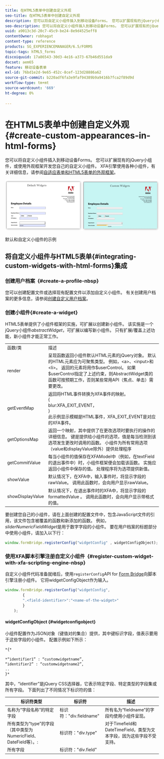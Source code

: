 ```yaml
---
title: 在HTML5表单中创建自定义外观
seo-title: 在HTML5表单中创建自定义外观
description: 您可以将自定义小组件插入到移动设备Forms。 您可以扩展现有的jQuery小组件，或开发您自己的自定义小组件。
seo-description: 您可以将自定义小组件插入到移动设备Forms。 您可以扩展现有的jQuery小组件，或开发您自己的自定义小组件。
uuid: a9013c3d-20c7-45c9-be24-8e9d4525eff8
contentOwner: robhagat
content-type: reference
products: SG_EXPERIENCEMANAGER/6.5/FORMS
topic-tags: hTML5_forms
discoiquuid: 17a86543-30d3-4e16-a373-67b46d551da9
docset: aem65
feature: 移动设备表单
exl-id: 76bd1e2d-9e65-452c-8cef-123d28886a62
source-git-commit: b220adf6fa3e9faf94389b9a9416b7fca2f89d9d
workflow-type: tm+mt
source-wordcount: '669'
ht-degree: 0%

---
```


# 在HTML5表单中创建自定义外观{#create-custom-appearances-in-html-forms}

您可以将自定义小组件插入到移动设备Forms。 您可以扩展现有的jQuery小组件，或使用外观框架开发您自己的自定义小组件。 XFA引擎使用各种小组件，有关详细信息，请参阅[自适应表单和HTML5表单的外观框架](/help/forms/using/introduction-widgets.md)。

![默认和自定义小组件的示例](assets/custom-widgets.jpg)

默认和自定义小组件的示例

## 将自定义小组件与HTML5表单{#integrating-custom-widgets-with-html-forms}集成

### 创建用户档案  {#create-a-profile-nbsp}

您可以创建配置文件或选择现有配置文件以添加自定义小组件。 有关创建用户档案的更多信息，请参阅[创建自定义用户档案](/help/forms/using/custom-profile.md)。

### 创建小组件{#create-a-widget}

HTML5表单提供了小组件框架的实施，可扩展以创建新小组件。 该实施是一个jQuery小组件&#x200B;*abstractWidget*，可扩展以编写新小组件。 只有扩展/覆盖上述功能，新小组件才能正常工作。

<table>
 <tbody>
  <tr>
   <td>函数/类</td>
   <td>描述</td>
  </tr>
  <tr>
   <td>render</td>
   <td>呈现函数返回小组件默认HTML元素的jQuery对象。 默认的HTML元素应为可聚焦类型。 例如，&lt;a&gt;、&lt;input&gt;和&lt;li&gt;。 返回的元素将用作$userControl。 如果$userControl指定了上述约束，则AbstractWidget类的函数可按预期工作，否则某些常用API（焦点、单击）需要更改。 </td>
  </tr>
  <tr>
   <td>getEventMap</td>
   <td>返回将HTML事件转换为XFA事件的映射。 <br /> {<br /> blur:XFA_EXIT_EVENT，<br /> }<br /> 此示例显示模糊是HTML事件，XFA_EXIT_EVENT是对应的XFA事件。 </td>
  </tr>
  <tr>
   <td>getOptionsMap</td>
   <td>返回一个映射，其中提供了在更改选项时要执行的操作的详细信息。 键是提供给小组件的选项，值是每当检测到该选项发生更改时调用的函数。 小组件为所有常用选项（value和displayValue除外）提供处理程序</td>
  </tr>
  <tr>
   <td>getCommitValue</td>
   <td>每当小组件的值保存在XFAModel中（例如，在textField的退出事件中）时，小组件框架便会加载该函数。 实施应返回小组件中保存的值。 处理程序将为选项提供新值。</td>
  </tr>
  <tr>
   <td>showValue</td>
   <td>默认情况下，在XFA中，输入事件时，将显示字段的rawValue。 调用此函数时，会向用户显示rawValue。 </td>
  </tr>
  <tr>
   <td>showDisplayValue</td>
   <td>默认情况下，在退出事件时的XFA中，将显示字段的formattedValue 。 调用此函数时，会向用户显示带格式的值。 </td>
  </tr>
 </tbody>
</table>

要创建您自己的小组件，请在上面创建的配置文件中，包含JavaScript文件的引用，该文件包含被覆盖的函数和新添加的函数。 例如，*sliderNumericFieldWidget*&#x200B;是用于数字字段的小组件。 要在用户档案的标题部分中使用小组件，请加入以下行：

```javascript
window.formBridge.registerConfig("widgetConfig" , widgetConfigObject);
```

### 使用XFA脚本引擎注册自定义小组件  {#register-custom-widget-with-xfa-scripting-engine-nbsp}

自定义小组件代码准备就绪后，使用`registerConfig`API for [Form Bridge](/help/forms/using/form-bridge-apis.md)向脚本引擎注册小组件。 它将widgetConfigObject作为输入。

```javascript
window.formBridge.registerConfig("widgetConfig",
        {
        ".<field-identifier>":"<name-of-the-widget>"
        }
    );
```

#### widgetConfigObject {#widgetconfigobject}

小组件配置作为JSON对象（键值对的集合）提供，其中键标识字段，值表示要用于这些字段的小组件。 配置示例如下所示：

```
*{*

*“identifier1” : “customwidgetname”,
“identifier2” : “customwidgetname2”,
..
}*
```

其中，“identifier”是jQuery CSS选择器，它表示特定字段、特定类型的字段集或所有字段。 下面列出了不同情况下标识符的值：

| 标识符类型 | 标识符 | 描述 |
|---|---|---|
| 名称为“字段名称”的特定字段 | 标识符：&quot;div.fieldname&quot; | 所有名为“fieldname”的字段均使用小组件呈现。 |
| 所有类型为“type”的字段（其中类型为NumericField、DateField等）。:  | 标识符：&quot;div.type&quot; | 对于Timefield和DateTimeField，类型为文本字段，因为这些字段不受支持。 |
| 所有字段 | 标识符：&quot;div.field&quot; |  |
